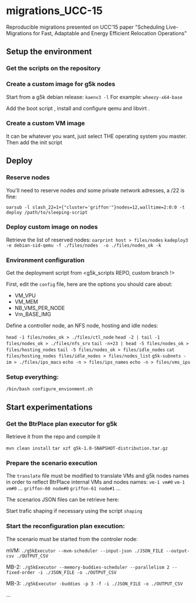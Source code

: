 # migrations_UCC-15
Reproducible migrations presented on UCC'15 paper "Scheduling Live-Migrations for Fast, Adaptable and Energy Efficient Relocation Operations"

## Setup the environment

### Get the scripts on the repository

### Create a custom image for g5k nodes

Start from a g5k debian release:
`kaenv3 -l`
For example: `wheezy-x64-base`

Add the boot script <TO PROVIDE>, install and configure qemu and libvirt <FROM qemu-patch repo WIKI>.

### Create a custom VM image

It can be whatever you want, just select THE operating system you master.
Then add the init script <TO PROVIDE>

## Deploy

### Reserve nodes

You'll need to reserve nodes *and* some private network adresses, a  /22 is fine:

`oarsub -l slash_22=1+{"cluster='griffon'"}nodes=12,walltime=2:0:0 -t deploy /path/to/sleeping-script`

### Deploy custom image on nodes

Retrieve the list of reserved nodes:
`oarprint host > files/nodes`
`kadeploy3 -e debian-sid-qemu -f ./files/nodes  -o ./files/nodes_ok -k`

### Environment configuration

Get the deployment script from <g5k_scripts REPO, custom branch !>

First, edit the `config` file, here are the options you should care about:

* VM_VPU
* VM_MEM
* NB_VMS_PER_NODE
* Vm_BASE_IMG

Define a controller node, an NFS node, hosting and idle nodes:

`head -1 files/nodes_ok > ./files/ctl_node`
`head -2 | tail -1 files/nodes_ok > ./files/nfs_srv`
`tail -n+23 | head -5 files/nodes_ok > files/hosting_nodes`
`tail -5 files/nodes_ok > files/idle_nodes`
`cat files/hosting_nodes files/idle_nodes > files/nodes_list`
`g5k-subnets -im > ./files/ips_macs`
`echo -n > files/ips_names`
`echo -n > files/vms_ips`

### Setup everything:

`/bin/bash configure_envionment.sh`

## Start experimentations

### Get the BtrPlace plan executor for g5k

Retrieve it from the repo and compile it

`mvn clean install`
`tar xzf g5k-1.0-SNAPSHOT-distribution.tar.gz`

### Prepare the scenario execution

The `translate` file must be modified to translate VMs and g5k nodes names in order to reflect BtrPlace internal VMs and nodes names:
`vm-1 vm#0`
`vm-1 vm#0`
...
`griffon-60 node#0`
`griffon-61 node#1`
...

The scenarios JSON files can be retrieve here: <repo subfolder>

Start trafic shaping if necessary using the script `shaping` <TO PROVIDE in g5k_script>

### Start the reconfiguration plan execution:

The scenario must be started from the controler node:

mVM:
`./g5kExecutor --mvm-scheduler --input-json ./JSON_FILE --output-csv ./OUTPUT_CSV`

MB-2:
`./g5kExecutor --memory-buddies-scheduler --parallelism 2 --fixed-order -i ./JSON_FILE -o ./OUTPUT_CSV`

MB-3:
`./g5kExecutor -buddies -p 3 -f -i ./JSON_FILE -o ./OUTPUT_CSV`

...

